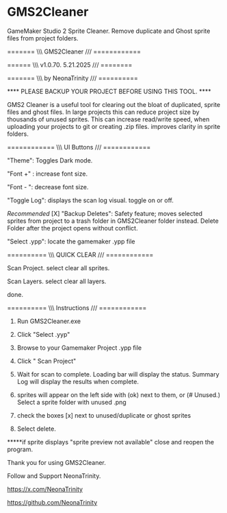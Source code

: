 # GMS2Cleaner
GameMaker Studio 2 Sprite Cleaner. Remove duplicate and Ghost sprite files from project folders.

======= \\\\\ GMS2Cleaner /// ============

====== \\\\\ v1.0.70. 5.21.2025 /// ========

======= \\\\\ by NeonaTrinity /// ==========

**** PLEASE BACKUP YOUR PROJECT BEFORE USING THIS TOOL. ****

GMS2 Cleaner is a useful tool for clearing out the bloat of duplicated,
 sprite files and ghost files. In large projects this can reduce 
project size by thousands of unused sprites. This can increase read/write speed,
 when uploading your projects to git or creating .zip files.
improves clarity in sprite folders.

============ \\\\\  UI Buttons  /// ============

"Theme": Toggles Dark mode.

"Font +" : increase font size.

"Font - ": decrease font size.

"Toggle Log": displays the scan log visual. toggle on or off.

*Recommended*
[X] "Backup Deletes": Safety feature; moves selected sprites
from project to a trash folder in GMS2Cleaner folder instead.
Delete Folder after the project opens without conflict.

"Select .ypp": locate the gamemaker .ypp file

========== \\\\\ QUICK CLEAR /// ============

Scan Project.
select clear all sprites.

Scan Layers.
select clear all layers.

done.


========== \\\\\ Instructions /// ============

1. Run GMS2Cleaner.exe

2. Click "Select .yyp"

3. Browse to your Gamemaker Project .ypp file

4. Click " Scan Project"

5. Wait for scan to complete. Loading bar will display the status.
   Summary Log will display the results when complete.

6. sprites will appear on the left side with (ok) next to them, 
	or (# Unused.) Select a sprite folder with unused .png

7. check the boxes [x] next to unused/duplicate or ghost sprites

8. Select delete.

*****if sprite displays "sprite preview not available" close and reopen the program.


Thank you for using GMS2Cleaner. 


Follow and Support NeonaTrinity.

https://x.com/NeonaTrinity

https://github.com/NeonaTrinity
